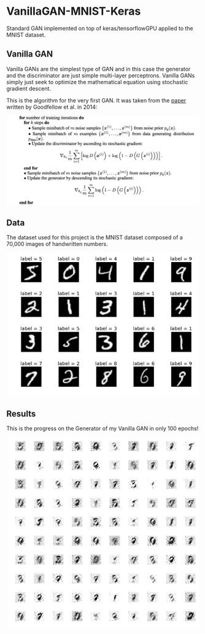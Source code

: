 # VanillaGAN-MNIST-Keras

Standard GAN implemented on top of keras/tensorflowGPU applied to the MNIST dataset.


## Vanilla GAN
Vanilla GANs are the simplest type of GAN and in this case the generator and the discriminator are just simple multi-layer perceptrons. Vanilla GANs simply just seek to optimize the mathematical equation using stochastic gradient descent.

This is the algorithm for the very first GAN. It was taken from the [paper](https://arxiv.org/abs/1406.2661) written by Goodfellow et al. in 2014:

<p align="center">
<img src="Vanilla_GAN_algo.png" alt="Vanilla GAN algorithm" width="750"/>
</p>

## Data
The dataset used for this project is the MNIST dataset composed of a 70,000 images of handwritten numbers.

<p align="center">
<img src="mnist.png" alt="MNIST dataset" width="500"/>
</p>

## Results
This is the progress on the Generator of my Vanilla GAN in only 100 epochs!


<p align="center">
<img src="GAN_progress.gif" alt="Porgress GAN" width="500"/>
</p>

